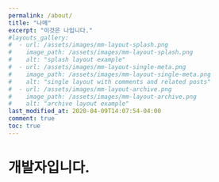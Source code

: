 ```yaml
---
permalink: /about/
title: "나메"
excerpt: "이것은 나입니다."
#layouts_gallery:
#  - url: /assets/images/mm-layout-splash.png
#    image_path: /assets/images/mm-layout-splash.png
#    alt: "splash layout example"
#  - url: /assets/images/mm-layout-single-meta.png
#    image_path: /assets/images/mm-layout-single-meta.png
#    alt: "single layout with comments and related posts"
#  - url: /assets/images/mm-layout-archive.png
#    image_path: /assets/images/mm-layout-archive.png
#    alt: "archive layout example"
last_modified_at: 2020-04-09T14:07:54-04:00
comment: true
toc: true
---
```


# 개발자입니다.
